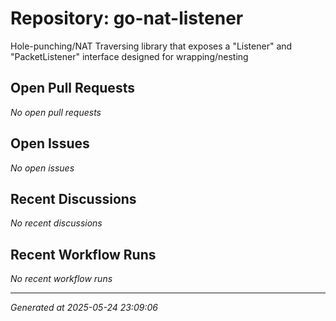 # Repository: go-nat-listener

Hole-punching/NAT Traversing library that exposes a "Listener" and "PacketListener" interface designed for wrapping/nesting

## Open Pull Requests


*No open pull requests*


## Open Issues


*No open issues*


## Recent Discussions


*No recent discussions*


## Recent Workflow Runs


*No recent workflow runs*


---
*Generated at 2025-05-24 23:09:06*
